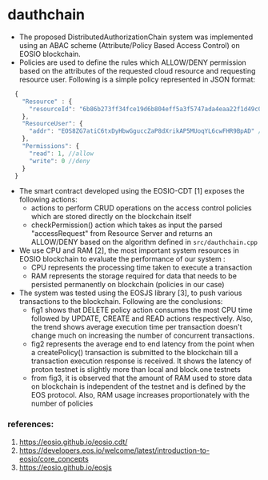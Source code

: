 # dauthchain

- The proposed DistributedAuthorizationChain system was implemented using an ABAC scheme (Attribute/Policy Based Access Control) on EOSIO blockchain.
- Policies are used to define the rules which ALLOW/DENY permission based on the attributes of the requested cloud resource and requesting resource user. Following is a simple policy represented in JSON format:
```javascript
  {
    "Resource" : {
      "resourceId": "6b86b273ff34fce19d6b804eff5a3f5747ada4eaa22f1d49c01e52ddb7875b4b" //resourceId
    },
    "ResourceUser": {
      "addr": "EOS8ZG7atiC6txDyHbwGguccZaP8dXrikAP5MUoqYL6cwFHR9BpAD" //user address on blockchain
    },
    "Permissions": {
      "read": 1, //allow
      "write": 0 //deny
    }
  }
```
- The smart contract developed using the EOSIO-CDT [1] exposes the following actions:
  - actions to perform CRUD operations on the access control policies which are stored directly on the blockchain itself
  - checkPermission() action which takes as input the parsed "accessRequest" from Resource Server and returns an ALLOW/DENY based on the algorithm defined in `src/dauthchain.cpp`
- We use CPU and RAM [2], the most important system resources in EOSIO blockchain to evaluate the performance of our system :
  - CPU represents the processing time taken to execute a transaction
  - RAM represents the storage required for data that needs to be persisted permanently on blockchain (policies in our case)
- The system was tested using the EOSJS library [3], to push various transactions to the blockchain. Following are the conclusions:
  - fig1 shows that DELETE policy action consumes the most CPU time followed by UPDATE, CREATE and READ actions respectively. Also, the trend shows average execution time per transaction doesn't change much on increasing the number of  concurrent transactions.
  - fig2 represents the average end to end latency from the point when a createPolicy() transaction is submitted to the blockchain till a transaction execution response is received. It shows the latency of proton testnet is slightly more than local and block.one testnets
  - from fig3, it is observed that the amount of RAM used to store data on blockchain is independent of the testnet and is defined by the EOS protocol. Also, RAM usage increases proportionately with the number of policies

### references:
1. https://eosio.github.io/eosio.cdt/
2. https://developers.eos.io/welcome/latest/introduction-to-eosio/core_concepts
3. https://eosio.github.io/eosjs
